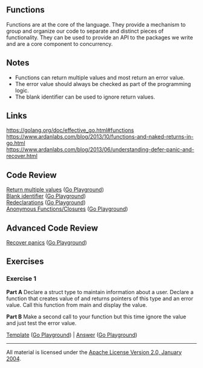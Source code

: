 ## Functions

Functions are at the core of the language. They provide a mechanism to group and organize our code to separate and distinct pieces of functionality. They can be used to provide an API to the packages we write and are a core component to concurrency.

## Notes

* Functions can return multiple values and most return an error value.
* The error value should always be checked as part of the programming logic.
* The blank identifier can be used to ignore return values.

## Links

https://golang.org/doc/effective_go.html#functions  
https://www.ardanlabs.com/blog/2013/10/functions-and-naked-returns-in-go.html  
https://www.ardanlabs.com/blog/2013/06/understanding-defer-panic-and-recover.html

## Code Review

[Return multiple values](example1/example1.go) ([Go Playground](https://play.golang.org/p/-7A-lGLv2TK))  
[Blank identifier](example2/example2.go) ([Go Playground](https://play.golang.org/p/ID54tVxM5B0))  
[Redeclarations](example3/example3.go) ([Go Playground](https://play.golang.org/p/EDRhDh2r1Mj))  
[Anonymous Functions/Closures](example4/example4.go) ([Go Playground](https://play.golang.org/p/h8Yi_2Sxsmu))

## Advanced Code Review

[Recover panics](advanced/example1/example1.go) ([Go Playground](https://play.golang.org/p/Wcd3CLbQZBH))

## Exercises

### Exercise 1

**Part A** Declare a struct type to maintain information about a user. Declare a function that creates value of and returns pointers of this type and an error value. Call this function from main and display the value.

**Part B** Make a second call to your function but this time ignore the value and just test the error value.

[Template](exercises/template1/template1.go) ([Go Playground](https://play.golang.org/p/5vEQxEzq3i_D)) | 
[Answer](exercises/exercise1/exercise1.go) ([Go Playground](https://play.golang.org/p/P8wC324WWuh))
___
All material is licensed under the [Apache License Version 2.0, January 2004](http://www.apache.org/licenses/LICENSE-2.0).
